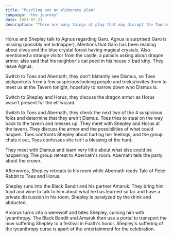 ```yaml
---
title: "Puzzling out an eloborate plan"
campaign: "the-journey"
date: 2021-07-21
description: "There are many things at play that may disrupt the Tauran Kingdom, Shepley abducted"
---
```

Horus and Shepley talk to Agnus regarding Garo. Agnus is surprised Garo is missing (possibly not kidnapper). Mentions that Garo has been reading about elves and the blue crystal forest having magical crystals. Also mentioned a strange visitor from the castle, a paladin asking about dragon armor. also said that his neighbor's cat peed in his house :( bad kitty. They leave Agnus. 

Switch to Toes and Abernath, they don't blatantly see Dismus, so Toes pickpockets from a few suspicious looking people and tricks/invites them to meet us at the Tavern tonight, hopefully to narrow down who Dismus is. 

Switch to Shepley and Horus, they discuss the dragon armor as Horus wasn't present for the elf wizard. 

Switch to Toes and Abernath, they check the next two of the 4 suspicious folks and determine that they aren't Dismus. Toes tries to steal on the way back to the tavern and messes up. They meet with Shepley and Horus at the tavern. They discuss the armor and the possibilities of what could happen. Toes confronts Shepley about hurting her feelings, and the group chats it out, Toes confesses she isn't a blessing of the hunt.

They meet with Dismus and learn very little about what else could be happening. The group retreat to Abernath's room. Abernath tells the party about the crown. 

Afterwords, Shepley retreats to his room while Abernath reads Tale of Peter Rabbit to Toes and Horus. 

Shepley runs into the Black Bandit and his partner Amaruk. They bring him food and wine to talk to him about what he has learned so far and have a private discussion in his room. Shepley is paralyzed by the drink and abducted.

Amaruk turns into a werewolf and bites Shepley, cursing him with lycanthropy. The Black Bandit and Amaruk then use a portal to transport the now suffering Shepley to a festival in Fuath's honor. Shepley's suffering of the lycanthropy curse is apart of the entertainment for the celebration.